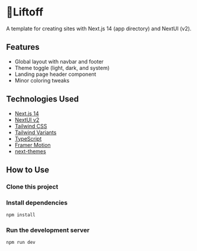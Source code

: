# 🚀Liftoff

A template for creating sites with Next.js 14 (app directory) and NextUI (v2).

## Features

- Global layout with navbar and footer
- Theme toggle (light, dark, and system)
- Landing page header component
- Minor coloring tweaks

## Technologies Used

- [Next.js 14](https://nextjs.org/docs/getting-started)
- [NextUI v2](https://nextui.org/)
- [Tailwind CSS](https://tailwindcss.com/)
- [Tailwind Variants](https://tailwind-variants.org)
- [TypeScript](https://www.typescriptlang.org/)
- [Framer Motion](https://www.framer.com/motion/)
- [next-themes](https://github.com/pacocoursey/next-themes)

## How to Use

### Clone this project

### Install dependencies

```bash
npm install
```

### Run the development server

```bash
npm run dev
```
